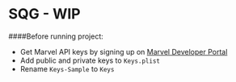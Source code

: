 # SQG - WIP

####Before running project:

* Get Marvel API keys by signing up on [Marvel Developer Portal](https://developer.marvel.com)
* Add public and private keys to `Keys.plist`
* Rename `Keys-Sample` to `Keys`
